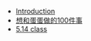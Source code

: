<!-- docs/_sidebar.md -->
* [Introduction](/essays/ "Essay")
* [想和蛋蛋做的100件事](/essays/top100.md)
* [5.14 class](/essays/temp7.md)
